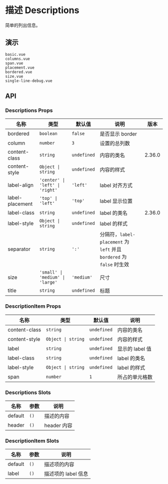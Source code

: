 # 描述 Descriptions

<!--single-column-->

简单的列出信息。

## 演示

```demo
basic.vue
columns.vue
span.vue
placement.vue
bordered.vue
size.vue
single-line-debug.vue
```

## API

### Descriptions Props

| 名称 | 类型 | 默认值 | 说明 | 版本 |
| --- | --- | --- | --- | --- |
| bordered | `boolean` | `false` | 是否显示 border |  |
| column | `number` | `3` | 设置的总列数 |  |
| content-class | `string` | `undefined` | 内容的类名 | 2.36.0 |
| content-style | `Object \| string` | `undefined` | 内容的样式 |  |
| label-align | `'center' \| 'left' \| 'right'` | `'left'` | label 对齐方式 |  |
| label-placement | `'top' \| 'left'` | `'top'` | label 显示位置 |  |
| label-class | `string` | `undefined` | label 的类名 | 2.36.0 |
| label-style | `Object \| string` | `undefined` | label 的样式 |  |
| separator | `string` | `':'` | 分隔符，`label-placement` 为 `left` 并且 `bordered` 为 `false` 时生效 |  |
| size | `'small' \| 'medium' \| 'large'` | `'medium'` | 尺寸 |  |
| title | `string` | `undefined` | 标题 |  |

### DescriptionItem Props

| 名称          | 类型               | 默认值      | 说明            |
| ------------- | ------------------ | ----------- | --------------- |
| content-class | `string`           | `undefined` | 内容的类名      |
| content-style | `Object \| string` | `undefined` | 内容的样式      |
| label         | `string`           | `undefined` | 显示的 label 值 |
| label-class   | `string`           | `undefined` | label 的类名    |
| label-style   | `Object \| string` | `undefined` | label 的样式    |
| span          | `number`           | `1`         | 所占的单元格数  |

### Descriptions Slots

| 名称    | 参数 | 说明        |
| ------- | ---- | ----------- |
| default | `()` | 描述的内容  |
| header  | `()` | header 内容 |

### DescriptionItem Slots

| 名称    | 参数 | 说明                |
| ------- | ---- | ------------------- |
| default | `()` | 描述项的内容        |
| label   | `()` | 描述项的 label 信息 |
